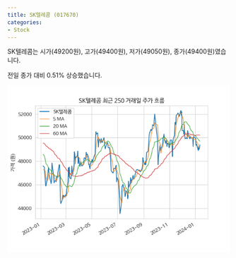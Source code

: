 ```yaml
---
title: SK텔레콤 (017670)
categories:
- Stock
---
```


SK텔레콤는 시가(49200원), 고가(49400원), 저가(49050원), 종가(49400원)였습니다.

전일 종가 대비 0.51% 상승했습니다.

<!-- more -->

![017670](/assets/images/stock/017670.png)